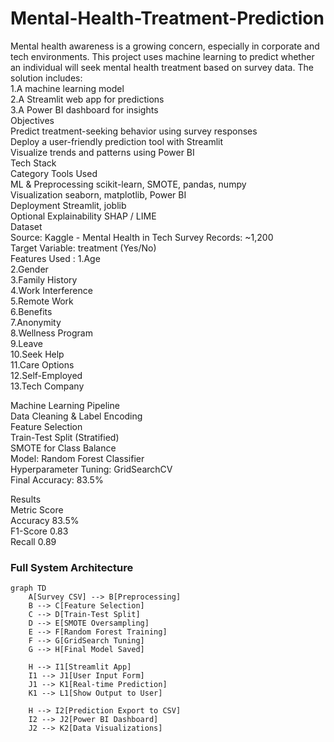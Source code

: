 # Mental-Health-Treatment-Prediction
Mental health awareness is a growing concern, especially in corporate and tech environments. This project uses machine learning to predict whether an individual will seek mental health treatment based on survey data. The solution includes:  
1.A machine learning model  
2.A Streamlit web app for predictions  
3.A Power BI dashboard for insights  
Objectives  
Predict treatment-seeking behavior using survey responses  
Deploy a user-friendly prediction tool with Streamlit  
Visualize trends and patterns using Power BI  
Tech Stack  
Category	Tools Used  
ML & Preprocessing	scikit-learn, SMOTE, pandas, numpy  
Visualization	seaborn, matplotlib, Power BI  
Deployment	Streamlit, joblib  
Optional Explainability	SHAP / LIME  
Dataset  
Source: Kaggle - Mental Health in Tech Survey
Records: ~1,200  
Target Variable: treatment (Yes/No)  
    Features Used  :
1.Age  
2.Gender  
3.Family History  
4.Work Interference  
5.Remote Work  
6.Benefits  
7.Anonymity  
8.Wellness Program  
9.Leave  
10.Seek Help  
11.Care Options  
12.Self-Employed  
13.Tech Company  

Machine Learning Pipeline  
Data Cleaning & Label Encoding  
Feature Selection  
Train-Test Split (Stratified)  
SMOTE for Class Balance  
Model: Random Forest Classifier   
Hyperparameter Tuning: GridSearchCV  
Final Accuracy: 83.5%  

Results  
Metric	Score  
Accuracy	83.5%  
F1-Score	0.83  
Recall	0.89  



###  Full System Architecture



```mermaid
graph TD
    A[Survey CSV] --> B[Preprocessing]
    B --> C[Feature Selection]
    C --> D[Train-Test Split]
    D --> E[SMOTE Oversampling]
    E --> F[Random Forest Training]
    F --> G[GridSearch Tuning]
    G --> H[Final Model Saved]
    
    H --> I1[Streamlit App]
    I1 --> J1[User Input Form]
    J1 --> K1[Real-time Prediction]
    K1 --> L1[Show Output to User]
    
    H --> I2[Prediction Export to CSV]
    I2 --> J2[Power BI Dashboard]
    J2 --> K2[Data Visualizations]
```
